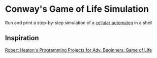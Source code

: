 # Conway's Game of Life Simulation

Run and print a step-by-step simulation of a [cellular automaton](https://en.wikipedia.org/wiki/Cellular_automaton) in a shell

## Inspiration

[Robert Heaton's Programming Projects for Adv. Beginners: Game of Life](https://robertheaton.com/2018/07/20/project-2-game-of-life/)
